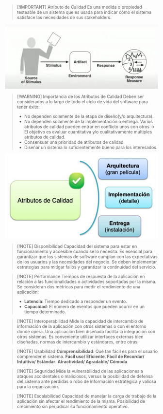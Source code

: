 
> [!IMPORTANT] Atributo de Calidad
> Es una medida o propiedad testeable de un sistema que es usada para indicar cómo el sistema satisface las necesidades de sus stakeholders.

![](img/Pasted%20image%2020240925161316.png)



> [!WARNING] Importancia de los Atributos de Calidad
> Deben ser considerados a lo largo de todo el ciclo de vida del software para tener éxito:
> 	- No dependen solamente de la etapa de diseño(y/o arquitectura).
> 	- No dependen solamente de la implementación o entrega.
> Varios atributos de calidad pueden entrar en conflicto unos con otros -> El objetivo es evaluar cuantitativa y/o cualitativamente múltiples atributos de calidad.
> 	- Consensuar una prioridad de atributos de calidad.
> 	- Diseñar un sistema lo suficientemente bueno para los interesados.

![](img/Pasted%20image%2020240925161501.png)



> [!NOTE] Disponibilidad
> Capacidad del sistema para estar en funcionamiento y accesible cuando se lo necesita.
> Es esencial para garantizar que los sistemas de software cumplan con las expectativas de los usuarios y las necesidades del negocio.
> Se deben implementar estrategias para mitigar fallos y garantizar la continuidad del servicio.


> [!NOTE] Performance
> Tiempos de respuesta de la aplicación en relación a las funcionalidades o actividades soportadas por la misma.
> Se consideran dos métricas para medir el rendimiento de una aplicación:
> 	- **Latencia**: Tiempo dedicado a responder un evento.
> 	- **Capacidad**: El número de eventos que pueden ocurrir en un tiempo determinado.


> [!NOTE] Interoperabilidad
> Mide la capacidad de intercambio de información de la aplicación con otros sistemas o con el entorno donde opera.
> Una aplicación bien diseñada facilita la integración con otros sistemas.
> Es conveniente utilizar interfaces externas bien diseñadas, normas de intercambio y estándares, entre otras.


> [!NOTE] Usabilidad
> **Comprensibilidad**: Qué tan fácil es para el usuario comprender el sistema.
> **Fácil uso/ Eficiente**.
> **Fácil de Recordar/ Intuitiva/ Estándar**.
> **Atractividad/ Agradable/ Cómoda**.


> [!NOTE] Seguridad
> Mide la vulnerabilidad de las aplicaciones a ataques accidentales o maliciosos, versus la posibilidad de defensa del sistema ante pérdidas o robo de información estratégica y valiosa para la organización.


> [!NOTE] Escalabilidad
> Capacidad de manejar la carga de trabajo de la aplicación sin afectar el rendimiento de la misma.
> Posibilidad de crecimiento sin perjudicar su funcionamiento operativo.



